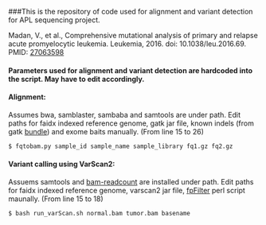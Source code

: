 ###This is the repository of code used for alignment and variant detection for APL sequencing project.

Madan, V., et al., Comprehensive mutational analysis of primary and relapse acute promyelocytic leukemia. Leukemia, 2016. doi: 10.1038/leu.2016.69. PMID: [27063598](https://www.ncbi.nlm.nih.gov/pubmed/27063598)



#### Parameters used for alignment and variant detection are hardcoded into the script. May have to edit accordingly.

#### Alignment:
Assumes bwa, samblaster, sambaba and samtools are under path.
Edit paths for faidx indexed reference genome, gatk jar file, known indels (from gatk [bundle](ftp://ftp.broadinstitute.org/bundle/2.8/hg19/)) and exome baits manually. (From line 15 to 26)

```bash
$ fqtobam.py sample_id sample_name sample_library fq1.gz fq2.gz
```
#### Variant calling using VarScan2:
Assuems samtools and [bam-readcount](https://github.com/genome/bam-readcount) are installed under path.
Edit paths for faidx indexed reference genome, varscan2 jar file, [fpFilter](https://github.com/ckandoth/variant-filter) perl script maunally. (From line 15 to 18) 

```bash
$ bash run_varScan.sh normal.bam tumor.bam basename
```

